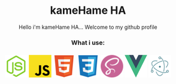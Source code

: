<h1 align="center">kameHame HA</h1>
<p align="center"> Hello i'm kameHame HA... Welcome to my github profile </p>
<h3 align="center">What i use:<h3>
<p align="center">
  <img width=60 height=60 src="./Techno/node-js.svg">
  <img width=60 height=60 src="./Techno/javascript.svg">
  <img width=60 height=60 src="./Techno/html5.svg">
  <img width=60 height=60 src="./Techno/css3.svg">
  <img width=60 height=60 src="./Techno/sass.svg">
  <img width=60 height=60 src="./Techno/vue.svg">
  <img width=60 height=60 src="./Techno/electron.svg">
</p>


